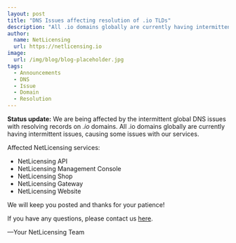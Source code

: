 ```yaml
---
layout: post
title: "DNS Issues affecting resolution of .io TLDs"
description: "All .io domains globally are currently having intermittent issues, causing some issues with our services."
author:
  name: NetLicensing
  url: https://netlicensing.io
image:
  url: /img/blog/blog-placeholder.jpg
tags:
  - Announcements
  - DNS
  - Issue
  - Domain
  - Resolution
---
```


**Status update:** We are being affected by the intermittent global DNS issues with resolving records on *.io* domains.
All .io domains globally are currently having intermittent issues, causing some issues with our services.

Affected NetLicensing services:

- NetLicensing API
- NetLicensing Management Console
- NetLicensing Shop
- NetLicensing Gateway
- NetLicensing Website

We will keep you posted and thanks for your patience!

If you have any questions, please contact us <a href='mailto:netlicensing@labs64.com'>here</a>.

—Your NetLicensing Team
